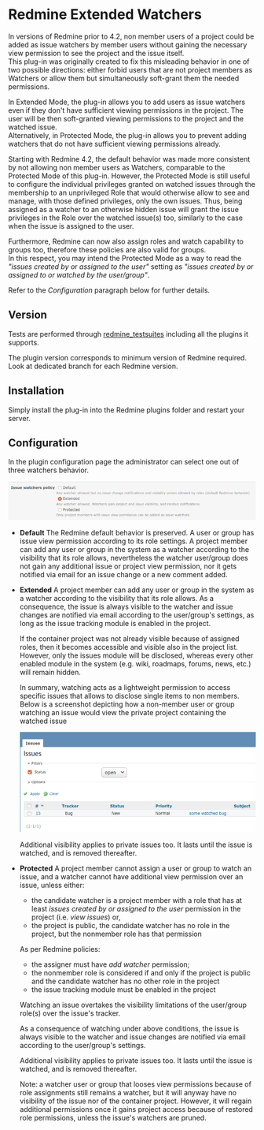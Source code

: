 # Redmine Extended Watchers

In versions of Redmine prior to 4.2, non member users of a project could be added as issue watchers by member users without gaining the necessary view permission to see the project and the issue itself.  
This plug-in was originally created to fix this misleading behavior in one of two possible directions: either forbid users that are not project members as Watchers or allow them but simultaneously soft-grant them the needed permissions.

In Extended Mode, the plug-in allows you to add users as issue watchers even if they don't have sufficient viewing permissions in the project. The user will be then soft-granted viewing permissions to the project and the watched issue.  
Alternatively, in Protected Mode, the plug-in allows you to prevent adding watchers that do not have sufficient viewing permissions already.

Starting with Redmine 4.2, the default behavior was made more consistent by not allowing non member users as Watchers, comparable to the Protected Mode of this plug-in. However, the Protected Mode is still useful to configure the individual privileges granted on watched issues through the membership to an unprivileged Role that would otherwise allow to see and manage, with those defined privileges, only the own issues. Thus, being assigned as a watcher to an otherwise hidden issue will grant the issue privileges in the Role over the watched issue(s) too, similarly to the case when the issue is assigned to the user.

Furthermore, Redmine can now also assign roles and watch capability to groups too, therefore these policies are also valid for groups.  
In this respect, you may intend the Protected Mode as a way to read the *"issues created by or assigned to the user"* setting as *"issues created by or assigned to or watched by the user/group"*.

Refer to the *Configuration* paragraph below for further details.

## Version

Tests are performed through [redmine_testsuites](https://github.com/maxrossello/redmine_testsuites) including all the plugins it supports.

The plugin version corresponds to minimum version of Redmine required. Look at dedicated branch for each Redmine version.

## Installation

Simply install the plug-in into the Redmine plugins folder and restart your server.

## Configuration

In the plugin configuration page the administrator can select one out of three watchers behavior.

![plugin configuration](screenshots/plugin_config.png) 

* **Default**
  The Redmine default behavior is preserved. A user or group has issue view permission according to its role settings. A project member can add any user or group in the system as a watcher according to the  visibility that its role allows, nevertheless the watcher user/group does not gain any additional issue or project view permission, nor it gets notified via email for an issue change or a new comment added.
  
* **Extended**
  A project member can add any user or group in the system as a watcher according to the visibility that its role allows. As a consequence, the issue is always visible to the watcher and issue changes are notified via email according to the user/group's settings, as long as the issue tracking module is enabled in the project. 
  
  If the container project was not already visible because of assigned roles, then it becomes accessible and visible also in the project list. However, only the issues module will be disclosed, whereas every other enabled module in the system (e.g. wiki, roadmaps, forums, news, etc.) will remain hidden.
  
  In summary, watching acts as a lightweight permission to access specific issues that allows to disclose single items to non members. Below is a screenshot depicting how a non-member user or group watching an issue would view the private project containing the watched issue
  
  ![watcher project view](screenshots/watcher_view.png)
  
  
  Additional visibility applies to private issues too. It lasts until the issue is watched, and is removed thereafter.
  
* **Protected**
  A project member cannot assign a user or group to watch an issue, and a watcher cannot have additional view permission over an issue, unless either: 

  * the candidate watcher is a project member with a role that has at least *issues created by or assigned to the user* permission in the project (i.e. *view issues*) or,
  * the project is public, the candidate watcher has no role in the project, but the nonmember role has that permission

  As per Redmine policies:

  * the assigner must have *add watcher* permission; 
  * the nonmember role is considered if and only if the project is public and the candidate watcher has no other role in the project
  * the issue tracking module must be enabled in the project
  
  Watching an issue overtakes the visibility limitations of the user/group role(s) over the issue's tracker.
  
  As a consequence of watching under above conditions, the issue is always visible to the watcher and issue changes are notified via email according to the user/group's settings.
  
  Additional visibility applies to private issues too. It lasts until the issue is watched, and is removed thereafter.
  
  Note: a watcher user or group that looses view permissions because of role assignments still remains a watcher, but it will anyway have no visibility of the issue nor of the container project. However, it will regain additional permissions once it gains project access because of restored role permissions, unless the issue's watchers are pruned.
